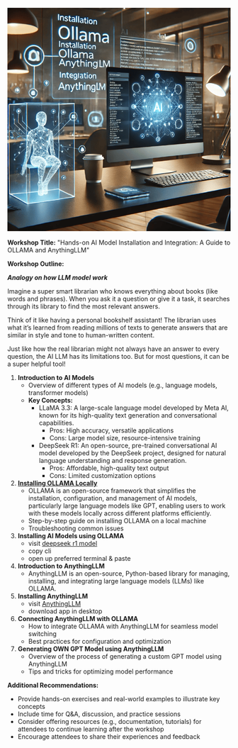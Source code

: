 ![Image Alt Text](./bg.png)


**Workshop Title:** "Hands-on AI Model Installation and Integration: A Guide to OLLAMA and AnythingLLM"

**Workshop Outline:**

***Analogy on how LLM model work***

Imagine a super smart librarian who knows everything about books (like words and phrases). When you ask it a question or give it a task, it searches through its library to find the most relevant answers.

Think of it like having a personal bookshelf assistant! The librarian uses what it’s learned from reading millions of texts to generate answers that are similar in style and tone to human-written content.

Just like how the real librarian might not always have an answer to every question, the AI LLM has its limitations too. But for most questions, it can be a super helpful tool!

1. **Introduction to AI Models**
	* Overview of different types of AI models (e.g., language models, transformer models)
	* **Key Concepts:**
		+ LLaMA 3.3: A large-scale language model developed by Meta AI, known for its high-quality text generation and conversational capabilities.
			- Pros: High accuracy, versatile applications
			- Cons: Large model size, resource-intensive training
		+ DeepSeek R1: An open-source, pre-trained conversational AI model developed by the DeepSeek project, designed for natural language understanding and response generation.
			- Pros: Affordable, high-quality text output
			- Cons: Limited customization options
2. [**Installing OLLAMA Locally**](https://ollama.com/)
	- OLLAMA is an open-source framework that simplifies the installation, configuration, and management of AI models, particularly large language models like GPT, enabling users to work with these models locally across different platforms efficiently.
	* Step-by-step guide on installing OLLAMA on a local machine
	* Troubleshooting common issues
4. **Installing AI Models using OLLAMA**
	- visit [deepseek r1 model](https://ollama.com/library/deepseek-r1:14b)
	* copy cli
	* open up preferred terminal & paste
6. **Introduction to AnythingLLM**
	* AnythingLLM is an open-source, Python-based library for managing, installing, and integrating large language models (LLMs) like OLLAMA.
7. **Installing AnythingLLM**
	- visit [AnythingLLM](https://anythingllm.com/)
	- download app in desktop
1. **Connecting AnythingLLM with OLLAMA**
	* How to integrate OLLAMA with AnythingLLM for seamless model switching
	* Best practices for configuration and optimization
2. **Generating OWN GPT Model using AnythingLLM**
	* Overview of the process of generating a custom GPT model using AnythingLLM
	* Tips and tricks for optimizing model performance

**Additional Recommendations:**

* Provide hands-on exercises and real-world examples to illustrate key concepts
* Include time for Q&A, discussion, and practice sessions
* Consider offering resources (e.g., documentation, tutorials) for attendees to continue learning after the workshop
* Encourage attendees to share their experiences and feedback
